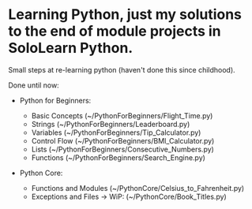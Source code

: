 # Learning Python, just my solutions to the end of module projects in SoloLearn Python.

Small steps at re-learning python (haven't done this since childhood).

Done until now:

-   Python for Beginners:

    -   Basic Concepts (~/PythonForBeginners/Flight_Time.py)
    -   Strings (~/PythonForBeginners/Leaderboard.py)
    -   Variables (~/PythonForBeginners/Tip_Calculator.py)
    -   Control Flow (~/PythonForBeginners/BMI_Calculator.py)
    -   Lists (~/PythonForBeginners/Consecutive_Numbers.py)
    -   Functions (~/PythonForBeginners/Search_Engine.py)

-   Python Core:

    -   Functions and Modules (~/PythonCore/Celsius_to_Fahrenheit.py)
    -   Exceptions and Files -> WiP: (~/PythonCore/Book_Titles.py)
